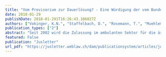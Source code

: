 ```yaml
---
title: "Vom Provisorium zur Dauerlösung? - Eine Würdigung der vom Bundesrat vorgelegten Lösung zum "Ärzte-Stopp" bzw. zur "Zulassungssteuerung""
date: 2018-01-29
publishDate: 2018-01-291T16:26:43.106027Z
authors: ["Vokinger, K.N.", "Staffelbach, D.", "Rosemann, T.", "Muehlematter U.J."] 
publication_types: ["2"]
abstract: "Seit 2002 wird die Zulassung im ambulanten Sektor für die ärztliche Tätigkeit zulasten der obligatorischen Krankenversicherung reguliert. Am 5. Juli 2017 präsentierte der Bundesrat eine neue Lösung, um die Zulassung der Ärzte im Bereich der ambulanten Medizin zulasten der obligatorischen Krankenpflegeversicherung – dieses Mal unbefristet – zu regeln. Nach einem Rückblick auf die bisherige Regelung des Zulassungsstopps liegt das besondere Augenmerk auf der Darlegung dieser neuen Lösung sowie deren Vereinbarkeit mit dem Freizügigkeitsabkommen, wobei auch medizinische Aspekte berücksichtigt werden."
featured: False
publication: "Jusletter"
url_pdf: "https://jusletter.weblaw.ch/dam/publicationsystem/articles/jusletter/2018/922/zulassungsregulierun_da31e394fa/Jusletter_zulassungsregulierun_da31e394fa_de.pdf"
---
```

